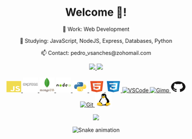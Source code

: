 <h1 align="center">Welcome 👋!</h1>
<div align="center">
  <p>🔭 Work: Web Development</p>
  <p>🌱 Studying: JavaScript, NodeJS, Express, Databases, Python</p>
  <p>📫 Contact: pedro_vsanches@zohomail.com</p>
</div>

<div align="center">
  <a href="https://github.com/pvsanches">
  <img height="180em" src="https://github-readme-stats.vercel.app/api?username=pvsanches&show_icons=true&theme=radical&include_all_commits=true&count_private=true"/>
  <img height="180em" src="https://github-readme-stats.vercel.app/api/top-langs/?username=pvsanches&layout=compact&langs_count=7&theme=radical"/>
</div>
  
<div style="display: inline_block" align="center"><br>
  <img alt="JavaScript" height="30" width="40" src="https://raw.githubusercontent.com/devicons/devicon/master/icons/javascript/javascript-plain.svg">
  <!--<img align="center" alt="mysql" height="40" width="40" src="https://raw.githubusercontent.com/devicons/devicon/master/icons/mysql/mysql-original-wordmark.svg">-->
  <img src="https://raw.githubusercontent.com/devicons/devicon/master/icons/express/express-original-wordmark.svg" alt="express" width="40" height="40" />
  <img src="https://raw.githubusercontent.com/devicons/devicon/master/icons/mongodb/mongodb-original-wordmark.svg" alt="mongodb" width="40" height="40" />
  <img src="https://raw.githubusercontent.com/devicons/devicon/master/icons/nodejs/nodejs-original-wordmark.svg" alt="nodejs" width="40" height="40" />
  <img alt="Python" height="30" width="40" src="https://raw.githubusercontent.com/devicons/devicon/master/icons/python/python-original.svg">
  <img alt="HTML" height="30" width="40" src="https://raw.githubusercontent.com/devicons/devicon/master/icons/html5/html5-original.svg">
  <img alt="CSS" height="30" width="40" src="https://raw.githubusercontent.com/devicons/devicon/master/icons/css3/css3-original.svg">
  <img alt="VSCode" height="30px" width="40px" src="https://cdn.jsdelivr.net/gh/devicons/devicon/icons/vscode/vscode-original.svg">
  <img alt="Gimp" height="40px" width="50px" src="https://cdn.jsdelivr.net/gh/devicons/devicon/icons/gimp/gimp-original.svg">
  <img alt="GitHub" height="30" width="40" src="https://raw.githubusercontent.com/devicons/devicon/master/icons/github/github-original.svg">
  <img alt="Git" height="30px" width="40px" src="https://cdn.jsdelivr.net/gh/devicons/devicon/icons/git/git-original.svg">
  <img alt="Linux" height="35px" width="45px" src="https://raw.githubusercontent.com/devicons/devicon/master/icons/linux/linux-original.svg">
</div><br>
  
<div align="center">
   <a href="#" target="_blank"><img src="https://img.shields.io/badge/-LinkedIn-%230077B5?style=for-the-badge&logo=linkedin&logoColor=white" target="_blank"></a>
  
   ![Snake animation](https://github.com/yanmada/yanmada/blob/output/github-contribution-grid-snake.svg)  
  
</div>
